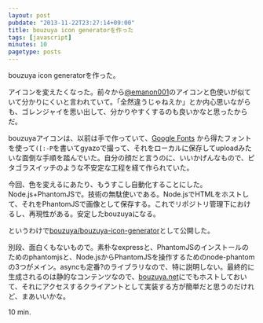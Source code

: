 ```yaml
---
layout: post
pubdate: "2013-11-22T23:27:14+09:00"
title: bouzuya icon generatorを作った
tags: [javascript]
minutes: 10
pagetype: posts
---
```

bouzuya icon generatorを作った。

アイコンを変えたくなった。前々から[@emanon001](https://twitter.com/emanon001)のアイコンと色使いが似ていて分かりにくいと言われていて。「全然違うじゃねえか」とか内心思いながらも、ゴレンジャイを思い出して、分かりやすくするのも良いかなと思ったからだ。

bouzuyaアイコンは、以前は手で作っていて、[Google Fonts](http://www.google.com/fonts) から得たフォントを使って`([:-P`を書いてgyazoで撮って、それをローカルに保存してuploadみたいな面倒な手順を踏んでいた。自分の顔だと言うのに、いいかげんなもので、ピタゴラスイッチのような不安定な工程を経て作られていた。

今回、色を変えるにあたり、もうすこし自動化することにした。Node.js+PhantomJSで。技術の無駄使いである。Node.jsでHTMLをホストして、それをPhantomJSで画像として保存する。これでリポジトリ管理下におけるし、再現性がある。安定したbouzuyaになる。

というわけで[bouzuya/bouzuya-icon-generator][bouzuya/bouzuya-icon-generator]として公開した。

別段、面白くもないもので。素朴なexpressと、PhantomJSのインストールのためのphantomjsと、Node.jsからPhantomJSを操作するためのnode-phantomの3つがメイン。asyncも定番?のライブラリなので、特に説明しない。最終的に生成されるのは静的なコンテンツなので、[bouzuya.net](http://bouzuya.net)にでもホストしておいて、それにアクセスするクライアントとして実装する方が簡単だと思うのだけれど、まあいいかな。

10 min.

[bouzuya/bouzuya-icon-generator]: https://github.com/bouzuya/bouzuya-icon-generator


